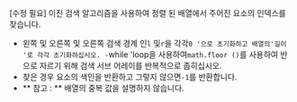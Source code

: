 [수정 필요]
이진 검색 알고리즘을 사용하여 정렬 된 배열에서 주어진 요소의 인덱스를 찾습니다.

- 왼쪽 및 오른쪽 및 오른쪽 검색 경계 인`l` 및`r`을 각각`0 '으로 초기화하고 배열의'길이 '로 각각 초기화하십시오.
-`while 'loop을 사용하여`math.floor ()`를 사용하여 반으로 자르기 위해 검색 서브 어레이를 반복적으로 좁히십시오.
- 찾은 경우 요소의 색인을 반환하고 그렇지 않으면`-1`를 반환합니다.
- ** 참고 : ** 배열의 중복 값을 설명하지 않습니다.